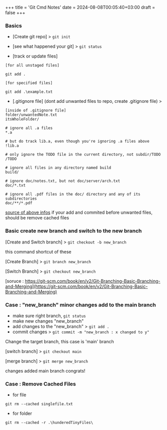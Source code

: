 +++
title = 'Git Cmd Notes'
date = 2024-08-08T00:05:40+03:00
draft = false
+++

### Basics
- [Create git repo] > `git init`

- [see what happened your git] > `git status`

- [track or update files]
```
[for all unstaged files]

git add .

[for specified files]

git add .\example.txt

```

- [.gitignore file] (dont add  unwanted files to repo, create .gitignore file) >
```
[inside of .gitignore file]
folder/unwantedNote.txt
itsWholeFolder/
```

```
# ignore all .a files
*.a

# but do track lib.a, even though you're ignoring .a files above
!lib.a

# only ignore the TODO file in the current directory, not subdir/TODO
/TODO

# ignore all files in any directory named build
build/

# ignore doc/notes.txt, but not doc/server/arch.txt
doc/*.txt

# ignore all .pdf files in the doc/ directory and any of its subdirectories
doc/**/*.pdf
```
[source of above infos](https://git-scm.com/book/en/v2/Git-Basics-Recording-Changes-to-the-Repository) 
if your add and commited before unwanted files, should be remove cached files
### Basic create new branch and switch to the new branch

[Create and Switch branch] > `git checkout -b new_branch`

this command shortcut of these

[Create Branch] > `git branch new_branch`

[Switch Branch] > `git checkout new_branch`

[soruce : https://git-scm.com/book/en/v2/Git-Branching-Basic-Branching-and-Merging](https://git-scm.com/book/en/v2/Git-Branching-Basic-Branching-and-Merging)

### Case : "new_branch" minor changes add to the main branch
* make sure right branch, `git status` 
* make new changes "new_branch"
* add changes to the "new_branch" > `git add .`
* commit changes > `git commit -m "new_branch : x changed to y"`
  
Change the target branch, this case is 'main' branch

[switch branch] > `git checkout main`

[merge branch] > `git merge new_branch`

changes added main branch congrats!

### Case : Remove Cached Files 
* for file
```
git rm --cached singlefile.txt
```
* for folder
```
git rm --cached -r .\hunderedTinyFiles\
```